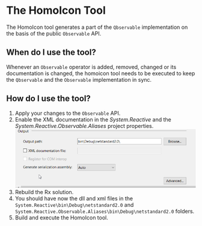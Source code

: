 The HomoIcon Tool
=================

The HomoIcon tool generates a part of the `Qbservable` implementation on the basis of the public `Observable` API.

When do I use the tool?
-----------------------

Whenever an `Observable` operator is added, removed, changed or its documentation is changed, the homoicon tool
needs to be executed to keep the `Qbservable` and the `Observable` implementation in sync.

How do I use the tool?
----------------------

 1. Apply your changes to the `Observable` API.
 2. Enable the XML documentation in the _System.Reactive_ and the _System.Reactive.Observable.Aliases_ project properties.
    ![Enable XML documentation](enable-xml-documentation.gif)
 3. Rebuild the Rx solution.
 4. You should have now the dll and xml files in the `System.Reactive\bin\Debug\netstandard2.0` and `System.Reactive.Observable.Aliases\bin\Debug\netstandard2.0`
    folders.
 5. Build and execute the HomoIcon tool.